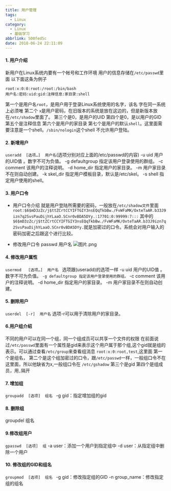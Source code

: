 ```yaml
---
title: 用户管理
tags:
  - Linux
category:
  - Linux
  - 基础学习
abbrlink: 500fed5c
date: 2018-06-24 22:11:09
---
```


#### 1. 用户介绍
新用户在Linux系统内要有一个帐号和工作环境
用户的信息存储在`/etc/passwd`里面
以下面这条为例子
```
root:x:0:0:root:/root:/bin/bash
用户名:密码:uid:gid:注释信息:家目录:shell
```
第一个是用户名`root`，是用户用于登录Linux系统使用的名字，该名 字在同一系统上必须唯
第二个 `x`是用户密码，在旧版本的系统是放在这边的，但是新版本放在`/etc/shadow`里面了。
第三个是0，是用户的UID
第四个是0，是以用户的GID
第五个是注释信息
第六个是用户的家目录
第七个是用户的默认`shell`。这里面需要注意是一个shell。`/sbin/nologin`这个shell 不允许用户登陆。
#### 2. 新增用户
`useradd  [选项…]  用户名`(选项分别对应上面的/etc/passwd的内容)
 -u uid  用户的UID值 。数字不可为负值。 
-g defaultgroup 指定该用户登录使用的群组。 
-c comment  该用户的注释说明。 
-d home_dir  指定用户的家目录。 
-m 用户家目录不在则自动创建。
-k skel_dir 指定用户模板目录，默认是/etc/skel。
-s shell  指定用户使用的shell。 
#### 3. 用户口令
- 用户口令介绍
就是用户登陆所需要的密码，一般放在`/etc/shadow文件`里面
`root:$6$mD3zZc/j$ttZCrtCCYIFTGIY3nsEQqTkbBw./FvWFaMK/OxteTaAR.b33J9izn7q2SvsPauDijhYLaaO.SCnr0vBDA5DYy.:17701:0:99999:7:::`
其中的`$6$mD3zZc/j$ttZCrtCCYIFTGIY3nsEQqTkbBw./FvWFaMK/OxteTaAR.b33J9izn7q2SvsPauDijhYLaaO.SCnr0vBDA5DYy.`就是加密过的口令。系统会对用户输入的密码加密之后跟这个进行比较。

- 修改用户口令
passwd 用户名
![图片.png](https://upload-images.jianshu.io/upload_images/5443560-8cf067604d346196.png?imageMogr2/auto-orient/strip%7CimageView2/2/w/1240)

#### 4. 修改用户属性
`usermod   [选项…]  用户名 `
选项跟(useradd)的选项一样
 -u uid  用户的UID值 。数字不可为负值。 
`-g defaultgroup 指定该用户登录使用的群组。` 
-c comment  该用户的注释说明。 
-d home_dir  指定用户的家目录。 
-m 用户家目录不在则自动创建。

#### 5. 删除用户
`userdel  [-r]  用户名` 
 选项-r可以用于清除用户的家目录。 

#### 6.用户组介绍
不同的用户可以在同一个组，同一个组成员可以共享一个文件的权限
在前面说过`/etc/passwd`里面有一个属性是gid来表示这个用户属于那个组,这个gid就是组的表示。可以通过查看`/etc/group`来查看组消息
`root:x:0:root,test`,这里面
第一个是组名，
第二个是这个组加密过的口令，跟`/etc/passwd`一样，一般组口令不在这里面，所以他缺省为x,一般组口令在 `/etc/gshadow`
第三个是gid
第四个是组成员，用`,`隔开

#### 7.  增加组 
`groupadd  [选项]  组名 `
 -g  gid：指定增加组的gid 
#### 8. 删除组
groupdel  组名

#### 9.修改组用户
`gpasswd  [选项]  组`
 -a  user：添加一个用户到指定组中 
-d  user：从指定组中删除一个用户 

#### 10. 修改组的GID和组名
`groupmod  [选项]  组名 `
-g gid：修改指定组的GID 
-n  group_name：修改指定组的组名 
